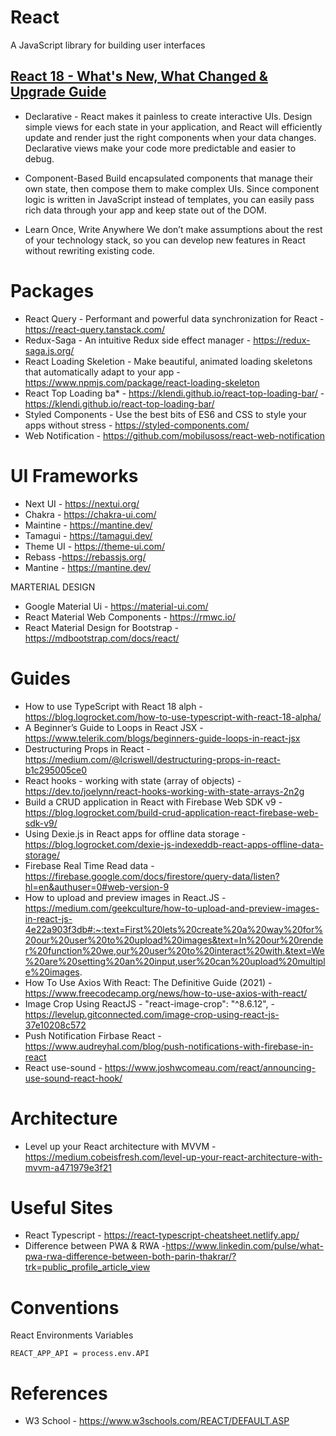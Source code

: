 # React

A JavaScript library for building user interfaces

## [React 18 - What's New, What Changed & Upgrade Guide](https://www.youtube.com/watch?v=N0DhCV_-Qbg)

- Declarative - React makes it painless to create interactive UIs. Design simple views for each state in your application, and React will efficiently update and render just the right components when your data changes.
  Declarative views make your code more predictable and easier to debug.

- Component-Based Build encapsulated components that manage their own state, then compose them to make complex UIs.
  Since component logic is written in JavaScript instead of templates, you can easily pass rich data through your app and keep state out of the DOM.

- Learn Once, Write Anywhere We don’t make assumptions about the rest of your technology stack, so you can develop new features in React without rewriting existing code.



# Packages

- React Query - Performant and powerful data synchronization for React - https://react-query.tanstack.com/
- Redux-Saga - An intuitive Redux side effect manager - https://redux-saga.js.org/
- React Loading Skeletion - Make beautiful, animated loading skeletons that automatically adapt to your app - https://www.npmjs.com/package/react-loading-skeleton
- React Top Loading ba\* - https://klendi.github.io/react-top-loading-bar/ - https://klendi.github.io/react-top-loading-bar/
- Styled Components - Use the best bits of ES6 and CSS to style your apps without stress - https://styled-components.com/
- Web Notification - https://github.com/mobilusoss/react-web-notification

# UI Frameworks

- Next UI - https://nextui.org/
- Chakra - https://chakra-ui.com/
- Maintine - https://mantine.dev/
- Tamagui - https://tamagui.dev/
- Theme UI - https://theme-ui.com/
- Rebass -https://rebassjs.org/
- Mantine - https://mantine.dev/

MARTERIAL DESIGN

- Google Material Ui - https://material-ui.com/
- React Material Web Components - https://rmwc.io/
- React Material Design for Bootstrap - https://mdbootstrap.com/docs/react/

# Guides

- How to use TypeScript with React 18 alph - https://blog.logrocket.com/how-to-use-typescript-with-react-18-alpha/
- A Beginner’s Guide to Loops in React JSX -https://www.telerik.com/blogs/beginners-guide-loops-in-react-jsx
- Destructuring Props in React - https://medium.com/@lcriswell/destructuring-props-in-react-b1c295005ce0
- React hooks - working with state (array of objects) - https://dev.to/joelynn/react-hooks-working-with-state-arrays-2n2g
- Build a CRUD application in React with Firebase Web SDK v9 - https://blog.logrocket.com/build-crud-application-react-firebase-web-sdk-v9/
- Using Dexie.js in React apps for offline data storage - https://blog.logrocket.com/dexie-js-indexeddb-react-apps-offline-data-storage/
- Firebase Real Time Read data - https://firebase.google.com/docs/firestore/query-data/listen?hl=en&authuser=0#web-version-9
- How to upload and preview images in React.JS - https://medium.com/geekculture/how-to-upload-and-preview-images-in-react-js-4e22a903f3db#:~:text=First%20lets%20create%20a%20way%20for%20our%20user%20to%20upload%20images&text=In%20our%20render%20function%20we,our%20user%20to%20interact%20with.&text=We%20are%20setting%20an%20input,user%20can%20upload%20multiple%20images.
- How To Use Axios With React: The Definitive Guide (2021) - https://www.freecodecamp.org/news/how-to-use-axios-with-react/
- Image Crop Using ReactJS - "react-image-crop": "^8.6.12", - https://levelup.gitconnected.com/image-crop-using-react-js-37e10208c572
- Push Notification Firbase React - https://www.audreyhal.com/blog/push-notifications-with-firebase-in-react
- React use-sound - https://www.joshwcomeau.com/react/announcing-use-sound-react-hook/

# Architecture
 
 - Level up your React architecture with MVVM - https://medium.cobeisfresh.com/level-up-your-react-architecture-with-mvvm-a471979e3f21

# Useful Sites

- React Typescript - https://react-typescript-cheatsheet.netlify.app/
- Difference between PWA & RWA -https://www.linkedin.com/pulse/what-pwa-rwa-difference-between-both-parin-thakrar/?trk=public_profile_article_view


# Conventions

React Environments Variables

```
REACT_APP_API = process.env.API
```
# References

- W3 School - https://www.w3schools.com/REACT/DEFAULT.ASP

